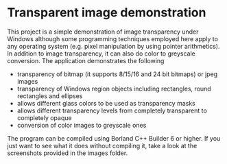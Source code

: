 # Transparent image demonstration

This project is a simple demonstration of image transparency under Windows although some programming techniques employed here 
apply to any operating system (e.g. pixel manipulation by using pointer arithmetics). In addition to image transparency, it can also do color to greyscale conversion. The application demonstrates the following

  - transparency of bitmap (it supports 8/15/16 and 24 bit bitmaps) or jpeg images
  - transparency of Windows region objects including rectangles, round rectangles and ellipses
  - allows different glass colors to be used as transparency masks
  - allows different transparency levels from completely transparent to completely opaque
  - conversion of color images to greyscale ones
  
The program can be compiled using Borland C++ Builder 6 or higher. If you just want to see what it does without compiling it, take a
look at the screenshots provided in the images folder.
